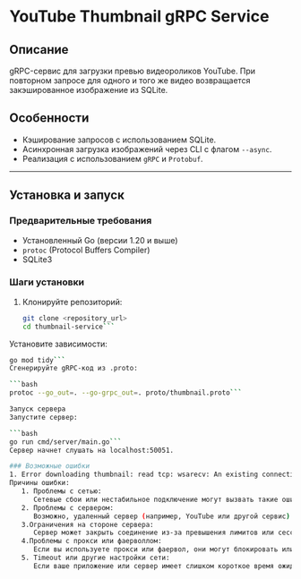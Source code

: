 # YouTube Thumbnail gRPC Service

## Описание
gRPC-сервис для загрузки превью видеороликов YouTube. При повторном запросе для одного и того же видео возвращается закэшированное изображение из SQLite.

## Особенности
- Кэширование запросов с использованием SQLite.
- Асинхронная загрузка изображений через CLI с флагом `--async`.
- Реализация с использованием `gRPC` и `Protobuf`.

---

## Установка и запуск

### Предварительные требования
- Установленный Go (версии 1.20 и выше)
- `protoc` (Protocol Buffers Compiler)
- SQLite3

### Шаги установки
1. Клонируйте репозиторий:
   ```bash
   git clone <repository_url>
   cd thumbnail-service```
Установите зависимости:

```bash
go mod tidy```
Сгенерируйте gRPC-код из .proto:

```bash
protoc --go_out=. --go-grpc_out=. proto/thumbnail.proto```

Запуск сервера
Запустите сервер:

```bash
go run cmd/server/main.go```
Сервер начнет слушать на localhost:50051.

### Возможные ошибки
1. Error downloading thumbnail: read tcp: wsarecv: An existing connection was forcibly closed by the remote host.
Причины ошибки:
   1. Проблемы с сетью:
      Сетевые сбои или нестабильное подключение могут вызвать такие ошибки. Это может быть связано с плохим интернет-соединением или проблемами с сервером.
   2. Проблемы с сервером:
      Возможно, удаленный сервер (например, YouTube или другой сервис) временно закрыл соединение из-за нагрузки или по другой причине.
   3.Ограничения на стороне сервера:
      Сервер может закрыть соединение из-за превышения лимитов или сессий, например, при массовых запросах или слишком частых подключениях.
   4.Проблемы с прокси или фаерволлом:
      Если вы используете прокси или фаервол, они могут блокировать или ограничивать подключение к удаленным хостам, что может привести к принудительному закрытию соединения.
   5. Timeout или другие настройки сети:
      Если ваше приложение или сервер имеет слишком короткое время ожидания (timeout), соединение может быть закрыто, если сервер не отвечает вовремя.

